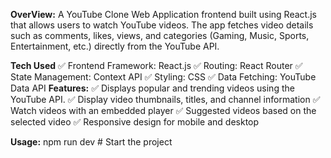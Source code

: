 **OverView:**
        A YouTube Clone Web Application frontend built using React.js that allows users to watch YouTube videos. The app fetches video details such as comments, likes, views, and categories (Gaming, Music, Sports, Entertainment, etc.) directly from the YouTube API.

 **Tech Used**
        ✅ Frontend Framework: React.js
        ✅ Routing: React Router
        ✅ State Management: Context API
        ✅ Styling: CSS
        ✅ Data Fetching: YouTube Data API
**Features:**
        ✅ Displays popular and trending videos using the YouTube API.
        ✅ Display video thumbnails, titles, and channel information
        ✅ Watch videos with an embedded player
        ✅ Suggested videos based on the selected video
        ✅ Responsive design for mobile and desktop

  **Usage:**
      npm run dev  # Start the project



